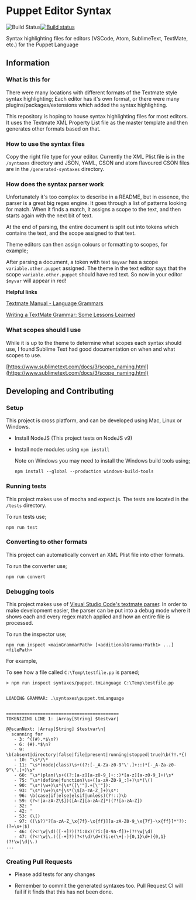 # Puppet Editor Syntax

![Build Status](https://travis-ci.org/lingua-pupuli/puppet-editor-syntax.svg?branch=master)[![Build status](https://ci.appveyor.com/api/projects/status/9x2cvuj7bcavma9o/branch/master?svg=true)](https://ci.appveyor.com/project/lingua-pupuli/puppet-editor-syntax/branch/master)

Syntax highlighting files for editors (VSCode, Atom, SublimeText, TextMate, etc.) for the Puppet Language

## Information

### What is this for

There were many locations with different formats of the Textmate style syntax highlighting; Each editor has it's own format, or there were many plugins/packages/extensions which added the syntax highlighting.

This repository is hoping to house syntax highlighting files for most editors.  It uses the Textmate XML Property List file as the master template and then generates other formats based on that.

### How to use the syntax files

Copy the right file type for your editor.  Currently the XML Plist file is in the `/syntaxes` directory and JSON, YAML, CSON and atom flavoured CSON files are in the `/generated-syntaxes` directory.

### How does the syntax parser work

Unfortunately it's too complex to describe in a README, but in essence, the parser is a great big regex engine.  It goes through a list of patterns looking for match.  When it finds a match, it assigns a scope to the text, and then starts again with the next bit of text.

At the end of parsing, the entire document is split out into tokens which contains the text, and the scope assigned to that text.

Theme editors can then assign colours or formatting to scopes, for example;

After parsing a document, a token with text `$myvar` has a scope `variable.other.puppet` assigned.  The theme in the text editor says that the scope `variable.other.puppet` should have red text.  So now in your editor `$myvar` will appear in red!

**Helpful links**

[Textmate Manual - Language Grammars](https://manual.macromates.com/en/language_grammars)

[Writing a TextMate Grammar: Some Lessons Learned](https://www.apeth.com/nonblog/stories/textmatebundle.html)

### What scopes should I use

While it is up to the theme to determine what scopes each syntax should use, I found Sublime Text had good documentation on when and what scopes to use.

[https://www.sublimetext.com/docs/3/scope_naming.html](https://www.sublimetext.com/docs/3/scope_naming.html)

## Developing and Contributing

### Setup

This project is cross platform, and can be developed using Mac, Linux or Windows.

* Install NodeJS (This project tests on NodeJS v9)

* Install node modules using `npm install`

  Note on Windows you may need to install the Windows build tools using;

  `npm install --global --production windows-build-tools`

### Running tests

This project makes use of mocha and expect.js.  The tests are located in the `/tests` directory.

To run tests use;

`npm run test`

### Converting to other formats

This project can automatically convert an XML Plist file into other formats.

To run the converter use;

`npm run convert`

### Debugging tools

This project makes use of [Visual Studio Code's textmate parser](https://github.com/Microsoft/vscode-textmate).  In order to make development easier, the parser can be put into a debug mode where it shows each and every regex match applied and how an entire file is processed.

To run the inspector use;

`npm run inspect <mainGrammarPath> [<additionalGrammarPath1> ...] <filePath>`

For example,

To see how a file called `C:\Temp\testfile.pp` is parsed;

``` text
> npm run inspect syntaxes/puppet.tmLanguage C:\Temp\testfile.pp


LOADING GRAMMAR: .\syntaxes\puppet.tmLanguage


===========================================
TOKENIZING LINE 1: |Array[String] $testvar|

@@scanNext: |Array[String] $testvar\n|
  scanning for
   - 3: ^((#).*$\n?)
   - 6: (#).*$\n?
   - 9: \b(absent|directory|false|file|present|running|stopped|true)\b(?!.*{)
   - 10: ^\s*/\*
   - 11: ^\s*(node|class)\s+((?:[-_A-Za-z0-9"\'.]+::)*[-_A-Za-z0-9"\'.]+)\s*
   - 60: ^\s*(plan)\s+((?:[a-z][a-z0-9_]+::)*[a-z][a-z0-9_]+)\s*
   - 75: ^\s*(define|function)\s+([a-zA-Z0-9_:]+)\s*(\()
   - 90: ^\s*(\w+)\s*{\s*([\'"].+[\'"]):
   - 93: ^\s*(\w+)\s*{\s*(\$[a-zA-Z_]+)\s*:
   - 96: \b(case|if|else|elsif|unless)(?!::)\b
   - 59: (?<![a-zA-Z\$])([A-Z][a-zA-Z]*)(?![a-zA-Z])
   - 32: "
   - 42: '
   - 53: (\[)
   - 97: ((\$?)"?[a-zA-Z_\x{7f}-\x{ff}][a-zA-Z0-9_\x{7f}-\x{ff}]*"?):(?=\s+|$)
   - 46: (?<!\w|\d)([-+]?)(?i:0x)(?i:[0-9a-f])+(?!\w|\d)
   - 47: (?<!\w|\.)([-+]?)(?<!\d)\d+(?i:e(\+|-){0,1}\d+){0,1}(?!\w|\d|\.)
...
```

### Creating Pull Requests

* Please add tests for any changes

* Remember to commit the generated syntaxes too.  Pull Request CI will fail if it finds that this has not been done.
